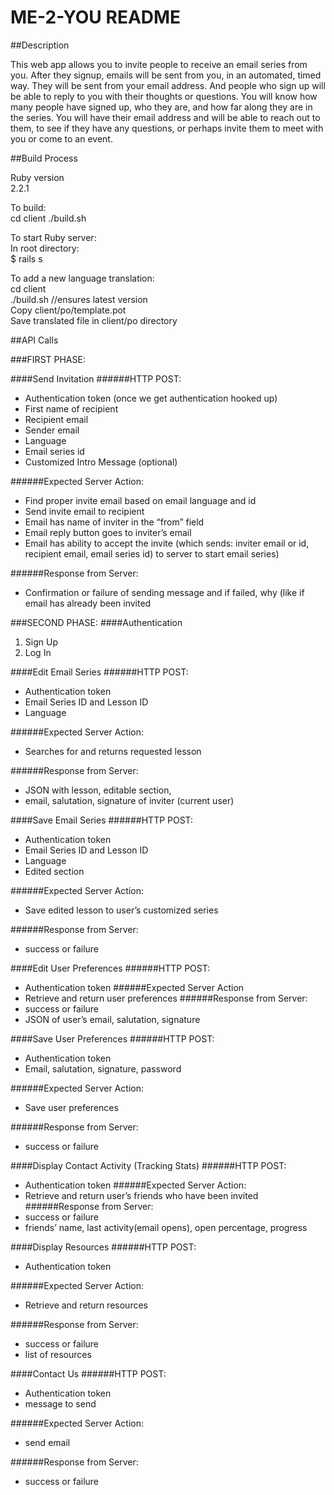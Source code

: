 ME-2-YOU README<br />
======

##Description  

This web app allows you to invite people to receive an email series from you. After they signup, emails will be sent from you, in an automated, timed way. They will be sent from your email address. And people who sign up will be able to reply to you with their thoughts or questions. You will know how many people have signed up, who they are, and how far along they are in the series. You will have their email address and will be able to reach out to them, to see if they have any questions, or perhaps invite them to meet with you or come to an event.

##Build Process

Ruby version<br />
2.2.1<br />

To build:<br />
cd client
./build.sh


To start Ruby server:<br />
In root directory:<br />
$ rails s<br />

To add a new language translation:<br />
cd client<br />
./build.sh //ensures latest version<br />
Copy client/po/template.pot<br />
Save translated file in client/po directory<br />


##API Calls

###FIRST PHASE:

####Send Invitation
######HTTP POST:
- Authentication token (once we get authentication hooked up)
- First name of recipient
- Recipient email
- Sender email
- Language
- Email series id
- Customized Intro Message (optional)

######Expected Server Action:
- Find proper invite email based on email language and id
- Send invite email to recipient
- Email has name of inviter in the “from” field
- Email reply button goes to inviter’s email
- Email has ability to accept the invite (which sends: inviter email or id, recipient email, email series id) to server to start email series)

######Response from Server:
- Confirmation or failure of sending message and if failed, why (like if email has already been invited

###SECOND PHASE:
####Authentication  
1) Sign Up  
2) Log In  

####Edit Email Series
######HTTP POST:
- Authentication token
- Email Series ID and Lesson ID
- Language

######Expected Server Action:
- Searches for and returns requested lesson

######Response from Server:
- JSON with lesson, editable section,
- email, salutation, signature of inviter (current user)

####Save Email Series
######HTTP POST:
- Authentication token
- Email Series ID and Lesson ID
- Language
- Edited section

######Expected Server Action:
- Save edited lesson to user’s customized series

######Response from Server:
- success or failure

####Edit User Preferences
######HTTP POST:
- Authentication token
######Expected Server Action
- Retrieve and return user preferences
######Response from Server:
- success or failure
- JSON of user’s email, salutation, signature

####Save User Preferences
######HTTP POST:
- Authentication token
- Email, salutation, signature, password

######Expected Server Action:
- Save user preferences

######Response from Server:
- success or failure

####Display Contact Activity (Tracking Stats)
######HTTP POST:
- Authentication token
######Expected Server Action:
- Retrieve and return user’s friends who have been invited
######Response from Server:
- success or failure
- friends’ name, last activity(email opens), open percentage, progress

####Display Resources
######HTTP POST:
- Authentication token

######Expected Server Action:
- Retrieve and return resources

######Response from Server:
- success or failure
- list of resources

####Contact Us
######HTTP POST:
- Authentication token
- message to send

######Expected Server Action:
- send email

######Response from Server:
- success or failure